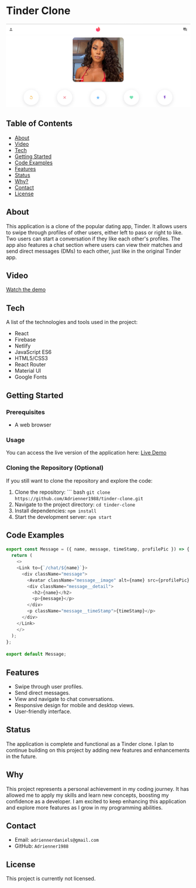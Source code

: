 # Tinder Clone

![Project Screenshot](src/Images/Tinder_Screenshot.png)

## Table of Contents
- [About](#about)
- [Video](#video)
- [Tech](#tech)
- [Getting Started](#getting-started)
- [Code Examples](#code-examples)
- [Features](#features)
- [Status](#status)
- [Why?](#why)
- [Contact](#contact)
- [License](#license)

## About
This application is a clone of the popular dating app, Tinder. It allows users to swipe through profiles of other users, either left to pass or right to like. Two users can start a conversation if they like each other's profiles. The app also features a chat section where users can view their matches and send direct messages (DMs) to each other, just like in the original Tinder app.

## Video
[Watch the demo](https://drive.google.com/file/d/1Old6zujdjfpkcWHtjjgueDkkAJuIDkqy/view?usp=sharing)

## Tech
A list of the technologies and tools used in the project:
- React
- Firebase
- Netlify
- JavaScript ES6
- HTML5/CSS3
- React Router
- Material UI
- Google Fonts

## Getting Started

### Prerequisites
- A web browser

### Usage
You can access the live version of the application here: [Live Demo](https://ad-tinder-clone.netlify.app/)

### Cloning the Repository (Optional)
If you still want to clone the repository and explore the code:
1. Clone the repository: ``` bash `git clone https://github.com/Adrienner1988/tinder-clone.git`
2. Navigate to the project directory: `cd tinder-clone`
3. Install dependencies: `npm install`
4. Start the development server: `npm start`

## Code Examples
```javascript
export const Message = ({ name, message, timeStamp, profilePic }) => {
  return (
    <>
    <Link to={`/chat/${name}`}>
      <div className="message">
        <Avatar className="message__image" alt={name} src={profilePic} />
        <div className="message__detail">
          <h2>{name}</h2>
          <p>{message}</p>
        </div>
        <p className="message__timeStamp">{timeStamp}</p>
      </div>
    </Link>
    </>
  );
};

export default Message;
```

## Features
- Swipe through user profiles.
- Send direct messages.
- View and navigate to chat conversations.
- Responsive design for mobile and desktop views.
- User-friendly interface.

## Status
The application is complete and functional as a Tinder clone. I plan to continue building on this project by adding new features and enhancements in the future.

## Why
This project represents a personal achievement in my coding journey. It has allowed me to apply my skills and learn new concepts, boosting my confidence as a developer. I am excited to keep enhancing this application and explore more features as I grow in my programming abilities.

## Contact
- Email: `adriennerdaniels@gmail.com`
- GitHub: `Adrienner1988`

## License
This project is currently not licensed.
